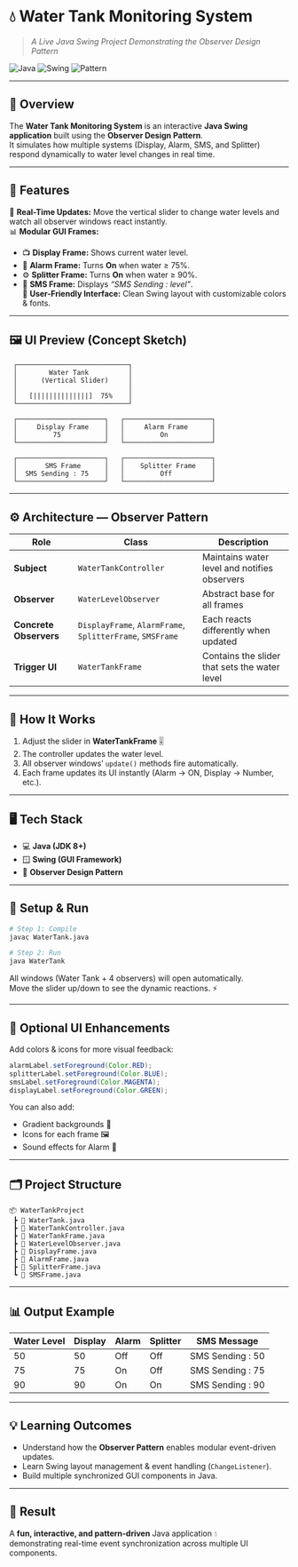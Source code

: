 # 💧 Water Tank Monitoring System  
> *A Live Java Swing Project Demonstrating the Observer Design Pattern*  

![Java](https://img.shields.io/badge/Java-ED8B00?style=for-the-badge&logo=java&logoColor=white)
![Swing](https://img.shields.io/badge/Swing-GUI-blue?style=for-the-badge)
![Pattern](https://img.shields.io/badge/Observer%20Pattern-✓-green?style=for-the-badge)

---

## 🧠 Overview  
The **Water Tank Monitoring System** is an interactive **Java Swing application** built using the **Observer Design Pattern**.  
It simulates how multiple systems (Display, Alarm, SMS, and Splitter) respond dynamically to water level changes in real time.

---

## 🚀 Features  

🌊 **Real-Time Updates:** Move the vertical slider to change water levels and watch all observer windows react instantly.  
📊 **Modular GUI Frames:**  
- 📺 **Display Frame:** Shows current water level.  
- 🔔 **Alarm Frame:** Turns **On** when water ≥ 75%.  
- ⚙️ **Splitter Frame:** Turns **On** when water ≥ 90%.  
- 📱 **SMS Frame:** Displays *“SMS Sending : level”*.  
🎨 **User-Friendly Interface:** Clean Swing layout with customizable colors & fonts.

---

## 🖼️ UI Preview (Concept Sketch)
```
 ┌────────────────────────────┐
 │        Water Tank          │
 │      (Vertical Slider)     │
 │                            │
 │   [||||||||||||||]  75%    │
 └────────────────────────────┘

 ┌──────────────────────┐   ┌──────────────────────┐
 │     Display Frame    │   │     Alarm Frame      │
 │         75           │   │         On           │
 └──────────────────────┘   └──────────────────────┘

 ┌──────────────────────┐   ┌──────────────────────┐
 │       SMS Frame      │   │    Splitter Frame    │
 │  SMS Sending : 75    │   │         Off          │
 └──────────────────────┘   └──────────────────────┘
```

---

## ⚙️ Architecture — Observer Pattern

| Role | Class | Description |
|------|--------|-------------|
| **Subject** | `WaterTankController` | Maintains water level and notifies observers |
| **Observer** | `WaterLevelObserver` | Abstract base for all frames |
| **Concrete Observers** | `DisplayFrame`, `AlarmFrame`, `SplitterFrame`, `SMSFrame` | Each reacts differently when updated |
| **Trigger UI** | `WaterTankFrame` | Contains the slider that sets the water level |

---

## 🧩 How It Works

1. Adjust the slider in **WaterTankFrame** 🎚️  
2. The controller updates the water level.  
3. All observer windows’ `update()` methods fire automatically.  
4. Each frame updates its UI instantly (Alarm → ON, Display → Number, etc.).  

---

## 🖥️ Tech Stack  
- 💻 **Java (JDK 8+)**  
- 🪟 **Swing (GUI Framework)**  
- 🧩 **Observer Design Pattern**

---

## 🧰 Setup & Run  

```bash
# Step 1: Compile
javac WaterTank.java

# Step 2: Run
java WaterTank
```

All windows (Water Tank + 4 observers) will open automatically.  
Move the slider up/down to see the dynamic reactions. ⚡

---

## 🎨 Optional UI Enhancements

Add colors & icons for more visual feedback:
```java
alarmLabel.setForeground(Color.RED);
splitterLabel.setForeground(Color.BLUE);
smsLabel.setForeground(Color.MAGENTA);
displayLabel.setForeground(Color.GREEN);
```

You can also add:
- Gradient backgrounds 🎨  
- Icons for each frame 🖼️  
- Sound effects for Alarm 🔔  

---

## 🗂️ Project Structure
```
📦 WaterTankProject
 ┣ 📄 WaterTank.java
 ┣ 📄 WaterTankController.java
 ┣ 📄 WaterTankFrame.java
 ┣ 📄 WaterLevelObserver.java
 ┣ 📄 DisplayFrame.java
 ┣ 📄 AlarmFrame.java
 ┣ 📄 SplitterFrame.java
 ┗ 📄 SMSFrame.java
```

---

## 📊 Output Example

| Water Level | Display | Alarm | Splitter | SMS Message |
|--------------|----------|--------|-----------|--------------|
| 50 | 50 | Off | Off | SMS Sending : 50 |
| 75 | 75 | On | Off | SMS Sending : 75 |
| 90 | 90 | On | On | SMS Sending : 90 |

---

## 💡 Learning Outcomes  
- Understand how the **Observer Pattern** enables modular event-driven updates.  
- Learn Swing layout management & event handling (`ChangeListener`).  
- Build multiple synchronized GUI components in Java.

---

## 🏁 Result  
A **fun, interactive, and pattern-driven** Java application 💧  
demonstrating real-time event synchronization across multiple UI components.